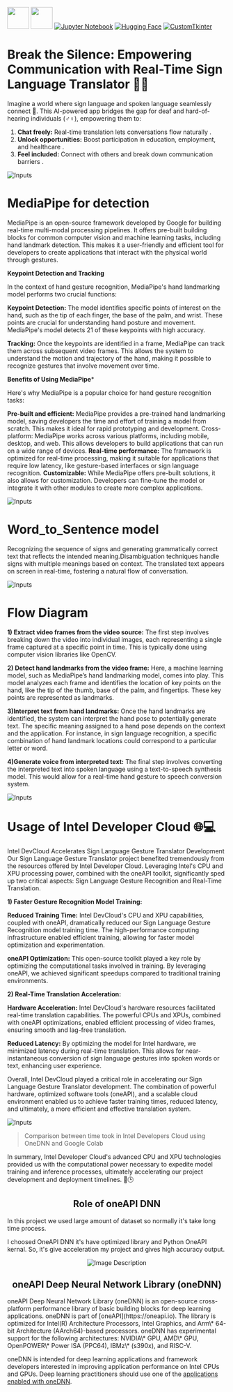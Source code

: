 [<img src="https://upload.wikimedia.org/wikipedia/commons/thumb/0/0e/Intel_logo_%282020%2C_light_blue%29.svg/300px-Intel_logo_%282020%2C_light_blue%29.svg.png" width="50">](https://www.intel.com/)
[<img src="https://www.intel.com/content/dam/develop/public/us/en/images/admin/oneapi-logo-rev-4x3-rwd.png" width="50">](https://www.intel.com/)
[![Jupyter Notebook](https://img.shields.io/badge/Jupyter%20Notebook-%23F37626.svg?style=flat&logo=jupyter&logoColor=white)](https://jupyter.org/)
[![Hugging Face](https://img.shields.io/badge/Hugging%20Face-%2334D058.svg?style=flat&logo=hugging-face&logoColor=white)](https://huggingface.co/)
[![CustomTkinter](https://img.shields.io/badge/CustomTkinter-%23your_color?style=flat&logo=customtkinter&logoColor=white)](https://github.com/customtkinter/customtkinter)


# Break the Silence: Empowering Communication with Real-Time Sign Language  Translator 🧏🏻 


Imagine a world where sign language and spoken language seamlessly connect  🤝.
This AI-powered app bridges the gap for deaf and hard-of-hearing individuals (♂️♀️), empowering them to:

 1) **Chat freely:** Real-time translation lets conversations flow naturally .
 2) **Unlock opportunities:** Boost participation in education, employment, and healthcare .
 3) **Feel included:** Connect with others and break down communication barriers .


![Inputs](images/UI.png)


# MediaPipe for detection

MediaPipe is an open-source framework developed by Google for building real-time multi-modal processing pipelines. It offers pre-built building blocks for common computer vision and machine learning tasks, including hand landmark detection. This makes it a user-friendly and efficient tool for developers to create applications that interact with the physical world through gestures.

 **Keypoint Detection and Tracking**

 In the context of hand gesture recognition, MediaPipe's hand landmarking model performs two crucial functions:
 
 **Keypoint Detection:** The model identifies specific points of interest on the hand, such as the tip of each finger, the base of the palm, and wrist. These points are 
 crucial  for understanding hand posture and movement. MediaPipe's model detects 21 of these keypoints with high accuracy.
 
 **Tracking:** Once the keypoints are identified in a frame, MediaPipe can track them across subsequent video frames. This allows the system to understand the motion and  trajectory of the hand, making it possible to recognize gestures that involve movement over time.

**Benefits of Using MediaPipe***

 Here's why MediaPipe is a popular choice for hand gesture recognition tasks:
 
 **Pre-built and efficient:** MediaPipe provides a pre-trained hand landmarking model, saving developers the time and effort of training a model from scratch. This makes it 
 ideal for rapid prototyping and development.
 Cross-platform: MediaPipe works across various platforms, including mobile, desktop, and web. This allows developers to build applications that can run on a wide range of 
 devices.
 **Real-time performance:** The framework is optimized for real-time processing, making it suitable for applications that require low latency, like gesture-based interfaces 
 or sign language recognition.
 **Customizable:** While MediaPipe offers pre-built solutions, it also allows for customization. Developers can fine-tune the model or integrate it with other modules to 
 create more complex applications.

 ![Inputs](images/download.png)


# Word_to_Sentence model 
 Recognizing the sequence of signs and generating grammatically correct text that reflects the intended meaning.Disambiguation techniques handle signs with multiple 
 meanings based on context. The translated text appears on screen in real-time, fostering a natural flow of conversation.

![Inputs](images/word_to_sentence.png)





# Flow Diagram 

**1) Extract video frames from the video source:**
                The first step involves breaking down the video into individual images, each representing a single frame captured at a specific point in time. This is typically done using computer vision libraries like OpenCV.


**2) Detect hand landmarks from the video frame:** 
                Here, a machine learning model, such as MediaPipe’s hand landmarking model, comes into play. This model analyzes each frame and identifies the location of key points on the hand, like the tip of the thumb, base of the palm, and fingertips. These key points are represented as landmarks.

**3)Interpret text from hand landmarks:** 
                Once the hand landmarks are identified, the system can interpret the hand pose to potentially generate text. The specific meaning assigned to a hand pose depends on the context and the application. For instance, in sign language recognition, a specific combination of hand landmark locations could correspond to a particular letter or word.

**4)Generate voice from interpreted text:** 
               The final step involves converting the interpreted text into spoken language using a text-to-speech synthesis model. This would allow for a real-time hand gesture to speech conversion system.

![Inputs](images/Flow.jpg)
               





# Usage of Intel Developer Cloud 🌐💻


Intel DevCloud Accelerates Sign Language Gesture Translator Development
Our Sign Language Gesture Translator project benefited tremendously from the resources offered by Intel Developer Cloud.  Leveraging Intel's CPU and XPU processing power, combined with the oneAPI toolkit, significantly sped up two critical aspects: Sign Language Gesture Recognition and Real-Time Translation.

**1) Faster Gesture Recognition Model Training:**

**Reduced Training Time:** Intel DevCloud's CPU and XPU capabilities, coupled with oneAPI, dramatically reduced our Sign Language Gesture Recognition model training time.  The high-performance computing infrastructure enabled efficient training, allowing for faster model optimization and experimentation.

**oneAPI Optimization:**  This open-source toolkit played a key role by optimizing the computational tasks involved in training.  By leveraging oneAPI, we achieved significant speedups compared to traditional training environments.

**2) Real-Time Translation Acceleration:**

**Hardware Acceleration:**  Intel DevCloud's hardware resources facilitated real-time translation capabilities.  The powerful CPUs and XPUs, combined with oneAPI optimizations, enabled efficient processing of video frames, ensuring smooth and lag-free translation.

**Reduced Latency:**  By optimizing the model for Intel hardware, we minimized latency during real-time translation. This allows for near-instantaneous conversion of sign language gestures into spoken words or text, enhancing user experience.

Overall, Intel DevCloud played a critical role in accelerating our Sign Language Gesture Translator development.  The combination of powerful hardware, optimized software tools (oneAPI), and a scalable cloud environment enabled us to achieve faster training times, reduced latency, and ultimately, a more efficient and effective translation system.

![Inputs](images/comparison.png)

>Comparison between time took in Intel Developers Cloud using OneDNN and Google Colab
    
In summary, Intel Developer Cloud's advanced CPU and XPU technologies provided us with the computational power necessary to expedite model training and inference processes, ultimately accelerating our project development and deployment timelines. 🚀🕒


<h2 align=center>Role of oneAPI DNN</h2>
In this project we used large amount of dataset so normally it's take long time process.

I choosed OneAPI DNN it's have optimized library and Python OneAPI kernal. So, it's give acceleration my project and gives high accuracy output. 

<p align="center">
  <img src=https://openbenchmarking.org/logos/pts_onednn.png alt="Image Description">
</p>
<h2 align=center>oneAPI Deep Neural Network Library (oneDNN)</h2>
oneAPI Deep Neural Network Library (oneDNN) is an open-source cross-platform
performance library of basic building blocks for deep learning applications.
oneDNN is part of [oneAPI](https://oneapi.io).
The library is optimized for Intel(R) Architecture Processors, Intel Graphics,
and Arm\* 64-bit Architecture (AArch64)-based processors. oneDNN has
experimental support for the following architectures: NVIDIA\* GPU,
AMD\* GPU, OpenPOWER\* Power ISA (PPC64), IBMz\* (s390x), and RISC-V.

oneDNN is intended for deep learning applications and framework
developers interested in improving application performance
on Intel CPUs and GPUs. Deep learning practitioners should use one of the
[applications enabled with oneDNN](#applications-enabled-with-onednn).
